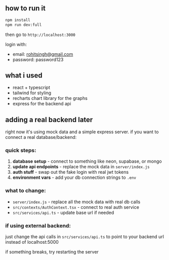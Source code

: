 ## how to run it

```bash
npm install
npm run dev:full
```

then go to `http://localhost:3000`

login with:

- email: rohitsingh@gmail.com
- password: password123

## what i used

- react + typescript
- tailwind for styling
- recharts chart library for the graphs
- express for the backend api

## adding a real backend later

right now it's using mock data and a simple express server. if you want to connect a real database/backend:

### quick steps:

1. **database setup** - connect to something like neon, supabase, or mongo
2. **update api endpoints** - replace the mock data in `server/index.js`
3. **auth stuff** - swap out the fake login with real jwt tokens
4. **environment vars** - add your db connection strings to `.env`

### what to change:

- `server/index.js` - replace all the mock data with real db calls
- `src/contexts/AuthContext.tsx` - connect to real auth service
- `src/services/api.ts` - update base url if needed

### if using external backend:

just change the api calls in `src/services/api.ts` to point to your backend url instead of localhost:5000

if something breaks, try restarting the server

